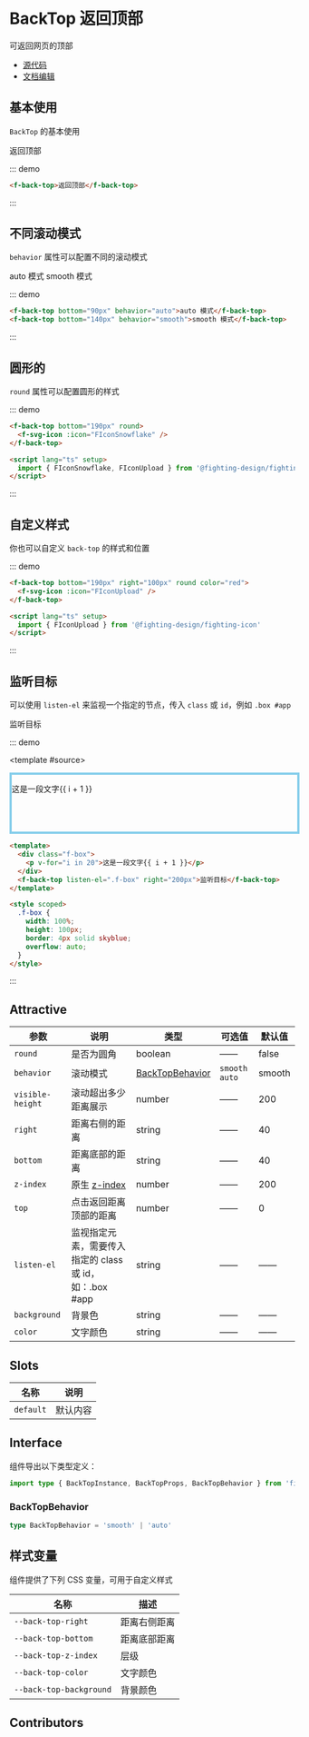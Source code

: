 # BackTop 返回顶部

可返回网页的顶部

- [源代码](https://github.com/FightingDesign/fighting-design/tree/master/packages/fighting-design/back-top)
- [文档编辑](https://github.com/FightingDesign/fighting-design/blob/master/docs/docs/components/back-top.md)

## 基本使用

`BackTop` 的基本使用

<f-back-top>返回顶部</f-back-top>

::: demo

```html
<f-back-top>返回顶部</f-back-top>
```

:::

## 不同滚动模式

`behavior` 属性可以配置不同的滚动模式

<f-back-top bottom="90px" behavior="auto">auto 模式</f-back-top>
<f-back-top bottom="140px" behavior="smooth">smooth 模式</f-back-top>

::: demo

```html
<f-back-top bottom="90px" behavior="auto">auto 模式</f-back-top>
<f-back-top bottom="140px" behavior="smooth">smooth 模式</f-back-top>
```

:::

## 圆形的

`round` 属性可以配置圆形的样式

<f-back-top bottom="190px" round>
  <f-svg-icon :icon="FIconSnowflake" />
</f-back-top>

::: demo

```html
<f-back-top bottom="190px" round>
  <f-svg-icon :icon="FIconSnowflake" />
</f-back-top>

<script lang="ts" setup>
  import { FIconSnowflake, FIconUpload } from '@fighting-design/fighting-icon'
</script>
```

:::

## 自定义样式

你也可以自定义 `back-top` 的样式和位置

<f-back-top bottom="190px" right="100px" round color="red">
  <f-svg-icon :icon="FIconUpload" />
</f-back-top>

::: demo

```html
<f-back-top bottom="190px" right="100px" round color="red">
  <f-svg-icon :icon="FIconUpload" />
</f-back-top>

<script lang="ts" setup>
  import { FIconUpload } from '@fighting-design/fighting-icon'
</script>
```

:::

## 监听目标

可以使用 `listen-el` 来监视一个指定的节点，传入 `class` 或 `id`，例如 `.box #app`

<f-back-top listen-el=".f-box" right="200px">监听目标</f-back-top>

::: demo

<template #source>

<div class="f-box">
<p v-for="i in 20">这是一段文字{{ i + 1 }}</p>
</div>
</template>

```html
<template>
  <div class="f-box">
    <p v-for="i in 20">这是一段文字{{ i + 1 }}</p>
  </div>
  <f-back-top listen-el=".f-box" right="200px">监听目标</f-back-top>
</template>

<style scoped>
  .f-box {
    width: 100%;
    height: 100px;
    border: 4px solid skyblue;
    overflow: auto;
  }
</style>
```

:::

## Attractive

| 参数             | 说明                                                                     | 类型                                           | 可选值          | 默认值 |
| ---------------- | ------------------------------------------------------------------------ | ---------------------------------------------- | --------------- | ------ |
| `round`          | 是否为圆角                                                               | boolean                                        | ——              | false  |
| `behavior`       | 滚动模式                                                                 | <a href="#backtopbehavior">BackTopBehavior</a> | `smooth` `auto` | smooth |
| `visible-height` | 滚动超出多少距离展示                                                     | number                                         | ——              | 200    |
| `right`          | 距离右侧的距离                                                           | string                                         | ——              | 40     |
| `bottom`         | 距离底部的距离                                                           | string                                         | ——              | 40     |
| `z-index`        | 原生 [z-index](https://developer.mozilla.org/zh-CN/docs/Web/CSS/z-index) | number                                         | ——              | 200    |
| `top`            | 点击返回距离顶部的距离                                                   | number                                         | ——              | 0      |
| `listen-el`      | 监视指定元素，需要传入指定的 class 或 id，如：.box #app                  | string                                         | ——              | ——     |
| `background`     | 背景色                                                                   | string                                         | ——              | ——     |
| `color`          | 文字颜色                                                                 | string                                         | ——              | ——     |

## Slots

| 名称      | 说明     |
| --------- | -------- |
| `default` | 默认内容 |

## Interface

组件导出以下类型定义：

```ts
import type { BackTopInstance, BackTopProps, BackTopBehavior } from 'fighting-design'
```

### BackTopBehavior

```ts
type BackTopBehavior = 'smooth' | 'auto'
```

## 样式变量

组件提供了下列 CSS 变量，可用于自定义样式

| 名称                    | 描述         |
| ----------------------- | ------------ |
| `--back-top-right`      | 距离右侧距离 |
| `--back-top-bottom`     | 距离底部距离 |
| `--back-top-z-index`    | 层级         |
| `--back-top-color`      | 文字颜色     |
| `--back-top-background` | 背景颜色     |

## Contributors

<a href="https://github.com/Tyh2001" target="_blank">
  <f-avatar round src="https://avatars.githubusercontent.com/u/73180970?v=4" />
</a>

<a href="https://github.com/XiaoLi-sach" target="_blank">
  <f-avatar round src="https://avatars.githubusercontent.com/u/55753927?v=4" />
</a>

<script setup lang="ts">
  import { FIconSnowflake, FIconUpload } from '@fighting-design/fighting-icon'
</script>

<style scoped>
  .f-box {
    width: 100%;
    height: 100px;
    border: 4px solid skyblue;
    overflow: auto;
  }
</style>

